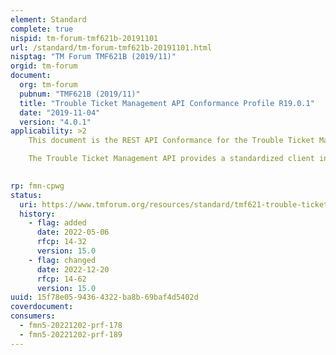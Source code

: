 ```yaml
---
element: Standard
complete: true
nispid: tm-forum-tmf621b-20191101
url: /standard/tm-forum-tmf621b-20191101.html
nisptag: "TM Forum TMF621B (2019/11)"
orgid: tm-forum
document:
  org: tm-forum
  pubnum: "TMF621B (2019/11)"
  title: "Trouble Ticket Management API Conformance Profile R19.0.1"
  date: "2019-11-04"
  version: "4.0.1"
applicability: >2
    This document is the REST API Conformance for the Trouble Ticket Management API.

    The Trouble Ticket Management API provides a standardized client interface to Trouble Ticket Management Systems for creating, tracking and managing trouble tickets as a result of an issue or problem identified by a customer or another system. Examples of Trouble Ticket API originators (clients) include CRM applications, network management or fault management systems, or other Trouble Ticket management systems (e.g. B2B).

  
rp: fmn-cpwg
status:
  uri: https://www.tmforum.org/resources/standard/tmf621-trouble-ticket-rest-api-specification-r14-5-0/
  history: 
    - flag: added
      date: 2022-05-06
      rfcp: 14-32
      version: 15.0
    - flag: changed
      date: 2022-12-20
      rfcp: 14-62
      version: 15.0
uuid: 15f78e05-9436-4322-ba8b-69baf4d5402d
coverdocument:
consumers:
  - fmn5-20221202-prf-178
  - fmn5-20221202-prf-189
---
```


